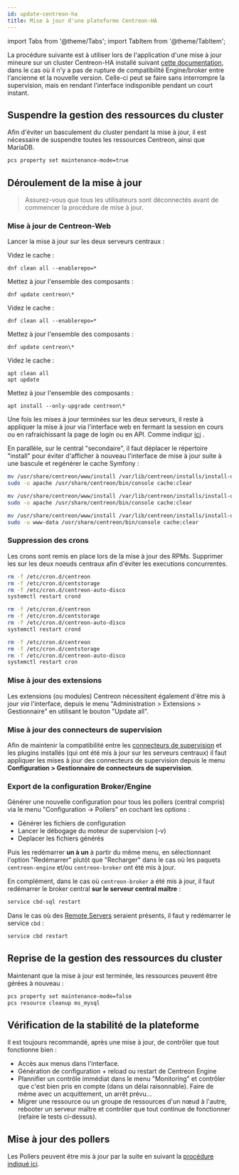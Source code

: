 ```yaml
---
id: update-centreon-ha
title: Mise à jour d'une plateforme Centreon-HA
---
```

import Tabs from '@theme/Tabs';
import TabItem from '@theme/TabItem';

La procédure suivante est à utiliser lors de l'application d'une mise à jour mineure sur un cluster Centreon-HA installé suivant [cette documentation](../installation/installation-of-centreon-ha/installation-2-nodes.md), dans le cas où il n'y a pas de rupture de compatibilité Engine/broker entre l'ancienne et la nouvelle version. Celle-ci peut se faire sans interrompre la supervision, mais en rendant l'interface indisponible pendant un court instant.

## Suspendre la gestion des ressources du cluster

Afin d'éviter un basculement du cluster pendant la mise à jour, il est nécessaire de suspendre toutes les ressources Centreon, ainsi que MariaDB.

```bash
pcs property set maintenance-mode=true
```

## Déroulement de la mise à jour

> Assurez-vous que tous les utilisateurs sont déconnectés avant de commencer
> la procédure de mise à jour.

### Mise à jour de Centreon-Web

Lancer la mise à jour sur les deux serveurs centraux :

<Tabs groupId="sync">
<TabItem value="Alma / RHEL / Oracle Linux 9" label="Alma / RHEL / Oracle Linux 9">

Videz le cache :

```shell
dnf clean all --enablerepo=*
```

Mettez à jour l'ensemble des composants :

```shell
dnf update centreon\*
```

</TabItem>
<TabItem value="Alma / RHEL / Oracle Linux 8" label="Alma / RHEL / Oracle Linux 8">

Videz le cache :

```shell
dnf clean all --enablerepo=*
```

Mettez à jour l'ensemble des composants :

```shell
dnf update centreon\*
```

</TabItem>
<TabItem value="Debian 11" label="Debian 11">

Videz le cache :

```shell
apt clean all
apt update
```

Mettez à jour l'ensemble des composants :

```shell
apt install --only-upgrade centreon\*
```

</TabItem>
</Tabs>

Une fois les mises à jour terminées sur les deux serveurs, il reste à appliquer la mise à jour via l'interface web en fermant la session en cours ou en rafraichissant la page de login ou en API.
Comme indiqur [ici](https://docs.centreon.com/docs/update/update-centreon-platform/#update-the-centreon-central-server) .

En parallèle, sur le central "secondaire", il faut déplacer le répertoire "install" pour éviter d'afficher à nouveau l'interface de mise à jour suite à une bascule et regénérer le cache Symfony :

<Tabs groupId="sync">
<TabItem value="Alma / RHEL / Oracle Linux 9" label="Alma / RHEL / Oracle Linux 9">

```bash
mv /usr/share/centreon/www/install /var/lib/centreon/installs/install-update-`date +%Y%m%d`
sudo -u apache /usr/share/centreon/bin/console cache:clear
```
</TabItem>
<TabItem value="Alma / RHEL / Oracle Linux 8" label="Alma / RHEL / Oracle Linux 8">

```bash
mv /usr/share/centreon/www/install /var/lib/centreon/installs/install-update-`date +%Y%m%d`
sudo -u apache /usr/share/centreon/bin/console cache:clear
```
</TabItem>
<TabItem value="Debian 11" label="Debian 11">

```bash
mv /usr/share/centreon/www/install /var/lib/centreon/installs/install-update-`date +%Y%m%d`
sudo -u www-data /usr/share/centreon/bin/console cache:clear
```
</TabItem>
</Tabs>

### Suppression des crons

Les crons sont remis en place lors de la mise à jour des RPMs. Supprimer les sur les deux noeuds centraux afin d'éviter les executions concurrentes.

<Tabs groupId="sync">
<TabItem value="Alma / RHEL / Oracle Linux 9" label="Alma / RHEL / Oracle Linux 9">

```bash
rm -f /etc/cron.d/centreon
rm -f /etc/cron.d/centstorage
rm -f /etc/cron.d/centreon-auto-disco
systemctl restart crond
```

<TabItem value="Alma / RHEL / Oracle Linux 8" label="Alma / RHEL / Oracle Linux 8">

```bash
rm -f /etc/cron.d/centreon
rm -f /etc/cron.d/centstorage
rm -f /etc/cron.d/centreon-auto-disco
systemctl restart crond
```
</TabItem>
<TabItem value="Debian 11" label="Debian 11">

```bash
rm -f /etc/cron.d/centreon
rm -f /etc/cron.d/centstorage
rm -f /etc/cron.d/centreon-auto-disco
systemctl restart cron
```
</TabItem>
</Tabs>

### Mise à jour des extensions

Les extensions (ou modules) Centreon nécessitent également d'être mis à jour *via* l'interface, depuis le menu "Administration > Extensions > Gestionnaire" en utilisant le bouton "Update all".

### Mise à jour des connecteurs de supervision

Afin de maintenir la compatibilité entre les [connecteurs de supervision](../monitoring/pluginpacks.md) et les plugins installés (qui  ont été mis à jour sur les serveurs centraux) il faut appliquer les mises à jour des connecteurs de supervision depuis le menu **Configuration > Gestionnaire de connecteurs de supervision**.

### Export de la configuration Broker/Engine

Générer une nouvelle configuration pour tous les pollers (central compris) via le menu "Configuration -> Pollers" en cochant les options :

* Générer les fichiers de configuration
* Lancer le débogage du moteur de supervision (-v)
* Deplacer les fichiers générés

Puis les redémarrer **un à un** à partir du même menu, en sélectionnant l'option "Redémarrer" plutôt que "Recharger" dans le cas où les paquets `centreon-engine` et/ou `centreon-broker` ont été mis à jour.

En complément, dans le cas où `centreon-broker` a été mis à jour, il faut redémarrer le broker central **sur le serveur central maître** :

```bash
service cbd-sql restart
```


Dans le cas où des [Remote Servers](../installation/architectures.md#description) seraient présents, il faut y redémarrer le service `cbd` :

```bash
service cbd restart
```

## Reprise de la gestion des ressources du cluster

Maintenant que la mise à jour est terminée, les ressources peuvent être gérées à nouveau :

```bash
pcs property set maintenance-mode=false
pcs resource cleanup ms_mysql
```

## Vérification de la stabilité de la plateforme

Il est toujours recommandé, après une mise à jour, de contrôler que tout fonctionne bien :

* Accès aux menus dans l'interface.
* Génération de configuration + reload ou restart de Centreon Engine
* Plannifier un contrôle immédiat dans le menu "Monitoring" et contrôler que c'est bien pris en compte (dans un délai raisonnable). Faire de même avec un acquittement, un arrêt prévu...
* Migrer une ressource ou un groupe de ressources d'un nœud à l'autre, rebooter un serveur maître et contrôler que tout continue de fonctionner (refaire le tests ci-dessus).

## Mise à jour des pollers

Les Pollers peuvent être mis à jour par la suite en suivant la [procédure indiqué ici](https://docs.centreon.com/docs/update/update-centreon-platform/#update-the-pollers).
